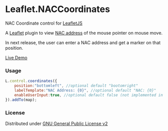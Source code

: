 # Leaflet.NACCoordinates
NAC Coordinate control for [LeafletJS](leafletjs.com)

A [Leaflet](https://github.com/Leaflet/Leaflet) plugin to view [NAC address](http://www.nacgeo.com/) of the mouse pointer on mouse move.

In next release, the user can enter a NAC address and get a marker on that position.

[Live Demo](http://mahmoodvcs.github.io/Leaflet.NACCoordinates/example/demo.html)

### Usage

```javascript
L.control.coordinates({
	position:"bottomleft", //optional default "bootomright"
	labelTemplate:"NAC Address: {0}", //optional default "NAC: {0}"
	enableUserInput:true, //optional default false (not implemented in this release)
}).addTo(map);
```

### License 
Distributed under [GNU General Public License v2](http://www.gnu.org/licenses/gpl-2.0.html)